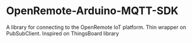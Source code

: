# OpenRemote-Arduino-MQTT-SDK
A library for connecting to the OpenRemote IoT platform. Thin wrapper on PubSubClient. Inspired on ThingsBoard library
